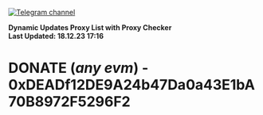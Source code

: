 [![Telegram channel](https://img.shields.io/endpoint?url=https://runkit.io/damiankrawczyk/telegram-badge/branches/master?url=https://t.me/n4z4v0d)](https://t.me/n4z4v0d) 

**Dynamic Updates Proxy List with Proxy Checker**  
**Last Updated: 18.12.23 17:16**

# DONATE (_any evm_) - 0xDEADf12DE9A24b47Da0a43E1bA70B8972F5296F2
